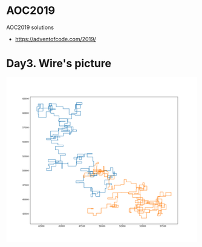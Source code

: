 # AOC2019
AOC2019 solutions

- https://adventofcode.com/2019/

# Day3. Wire's picture
![image](Day03/day3.jpg)
